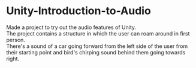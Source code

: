 # Unity-Introduction-to-Audio
Made a project to try out the audio features of Unity.\
The project contains a structure in which the user can roam around in first person.\
There's a sound of a car going forward from the left side of the user from their starting point and bird's chirping sound behind them going towards right.
